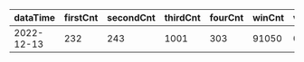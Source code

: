 |dataTime|firstCnt|secondCnt|thirdCnt|fourCnt|winCnt|vrate|wrate|
|-|-|-|-|-|-|-|-|
|2022-12-13|232|243|1001|303|91050|0%|0%|